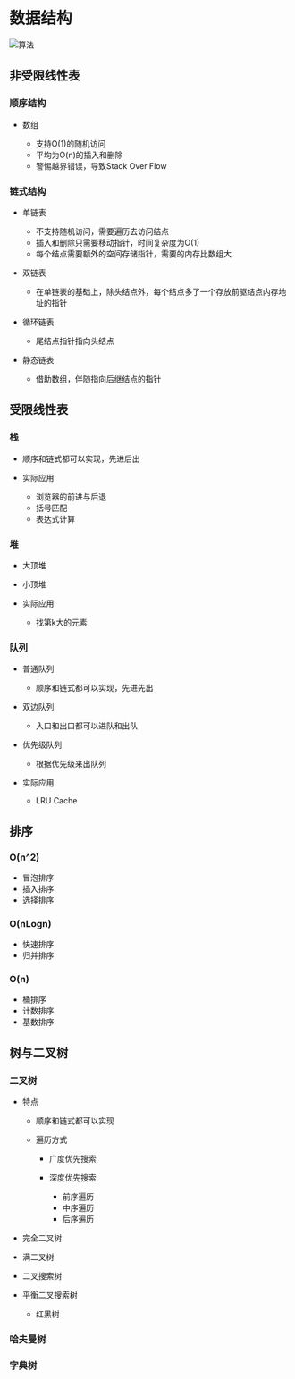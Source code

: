 # 数据结构
![算法](https://github.com/yx101/algorithm005-class01/blob/master/Week_00/G20190343020106/数据结构.png)
## 非受限线性表

### 顺序结构

- 数组

	- 支持O(1)的随机访问
	- 平均为O(n)的插入和删除
	- 警惕越界错误，导致Stack Over Flow

### 链式结构

- 单链表

	- 不支持随机访问，需要遍历去访问结点
	- 插入和删除只需要移动指针，时间复杂度为O(1)
	- 每个结点需要额外的空间存储指针，需要的内存比数组大

- 双链表

	- 在单链表的基础上，除头结点外，每个结点多了一个存放前驱结点内存地址的指针

- 循环链表

	- 尾结点指针指向头结点

- 静态链表

	- 借助数组，伴随指向后继结点的指针

## 受限线性表

### 栈

- 顺序和链式都可以实现，先进后出
- 实际应用

	- 浏览器的前进与后退
	- 括号匹配
	- 表达式计算

### 堆

- 大顶堆
- 小顶堆
- 实际应用

	- 找第k大的元素

### 队列

- 普通队列

	- 顺序和链式都可以实现，先进先出

- 双边队列

	- 入口和出口都可以进队和出队

- 优先级队列

	- 根据优先级来出队列

- 实际应用

	- LRU Cache 

## 排序

### O(n^2)

- 冒泡排序
- 插入排序
- 选择排序

### O(nLogn)

- 快速排序
- 归并排序

### O(n)

- 桶排序
- 计数排序
- 基数排序

## 树与二叉树

### 二叉树

- 特点

	- 顺序和链式都可以实现
	- 遍历方式

		- 广度优先搜索
		- 深度优先搜索

			- 前序遍历
			- 中序遍历
			- 后序遍历

- 完全二叉树
- 满二叉树
- 二叉搜索树
- 平衡二叉搜索树

	- 红黑树

### 哈夫曼树

### 字典树

